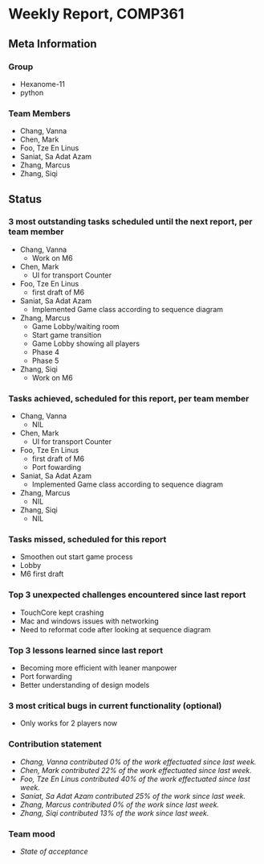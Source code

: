 # Weekly Report, COMP361

## Meta Information

### Group

 * Hexanome-11
 * python

### Team Members

 * Chang, Vanna
 * Chen, Mark
 * Foo, Tze En Linus
 * Saniat, Sa Adat Azam
 * Zhang, Marcus
 * Zhang, Siqi

## Status

### 3 most outstanding tasks scheduled until the next report, per team member

 * Chang, Vanna
	* Work on M6
 * Chen, Mark
	* UI for transport Counter
 * Foo, Tze En Linus
	* first draft of M6
 * Saniat, Sa Adat Azam
	* Implemented Game class according to sequence diagram
 * Zhang, Marcus
	* Game Lobby/waiting room
	* Start game transition
	* Game Lobby showing all players
	* Phase 4
	* Phase 5
 * Zhang, Siqi
	*  Work on M6
### Tasks achieved, scheduled for this report, per team member

 * Chang, Vanna
	* NIL
 * Chen, Mark
	* UI for transport Counter
 * Foo, Tze En Linus
	* first draft of M6
	* Port fowarding
 * Saniat, Sa Adat Azam
	* Implemented Game class according to sequence diagram
 * Zhang, Marcus
	* NIL
 * Zhang, Siqi
	* NIL

### Tasks missed, scheduled for this report

 * Smoothen out start game process
 * Lobby
 * M6 first draft


### Top 3 unexpected challenges encountered since last report

 * TouchCore kept crashing
 * Mac and windows issues with networking
 * Need to reformat code after looking at sequence diagram

### Top 3 lessons learned since last report

 * Becoming more efficient with leaner manpower
 * Port forwarding
 * Better understanding of design models

### 3 most critical bugs in current functionality (optional)

 * Only works for 2 players now


### Contribution statement

 * *Chang, Vanna contributed 0% of the work effectuated since last week.*
 * *Chen, Mark contributed 22% of the work effectuated since last week.*
 * *Foo, Tze En Linus contributed 40% of the work effectuated since last week.*
 * *Saniat, Sa Adat Azam contributed 25% of the work since last week.*
 * *Zhang, Marcus contributed 0% of the work since last week.*
 * *Zhang, Siqi contributed 13% of the work since last week.*

### Team mood

 * *State of acceptance*
